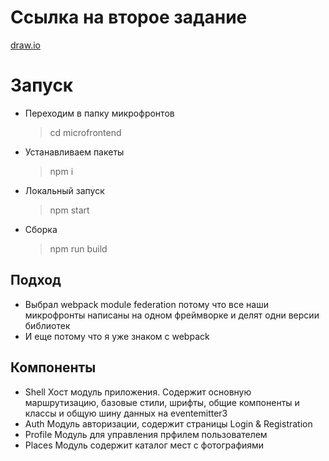 # Ссылка на второе задание
[draw.io](https://drive.google.com/file/d/1QB0L5YqRUndmU0FTH70sbV1X8_wzqbjs/view?usp=sharing)

# Запуск
  - Переходим в папку микрофронтов
    > cd microfrontend
  
  - Устанавливаем пакеты
    > npm i

  - Локальный запуск
    > npm start
  
  - Сборка
    > npm run build

## Подход
  - Выбрал webpack module federation потому что все наши микрофронты написаны на одном фреймворке и делят одни версии библиотек
  - И еще потому что я уже знаком с webpack

## Компоненты
  - Shell
    Хост модуль приложения. Содержит основную маршрутизацию, базовые стили, шрифты, общие компоненты и классы и общую шину данных на eventemitter3
  - Auth
    Модуль авторизации, содержит страницы Login & Registration
  - Profile
    Модуль для управления прфилем пользователем
  - Places
    Модуль содержит каталог мест с фотографиями